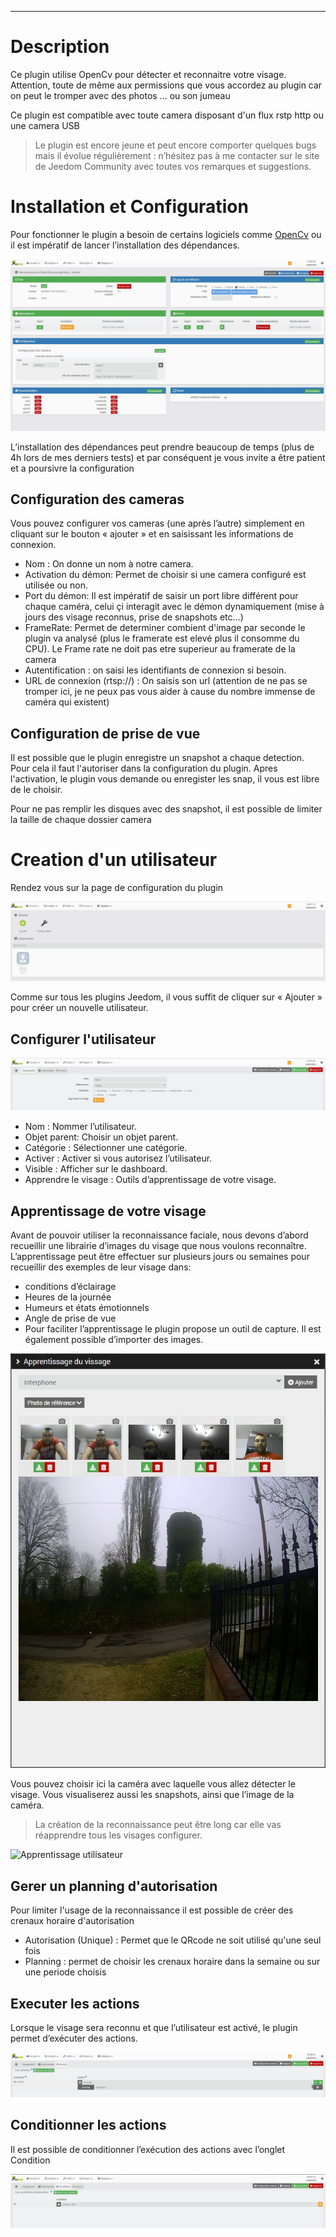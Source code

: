 ---
Description
==========
Ce plugin utilise OpenCv pour détecter et reconnaitre votre visage. Attention, toute de même aux permissions que vous accordez au plugin car on peut le tromper avec des photos … ou son jumeau

Ce plugin est compatible avec toute camera disposant d'un flux rstp http ou une camera USB

> Le plugin est encore jeune et peut encore comporter quelques bugs mais il évolue régulièrement : n’hésitez pas à me contacter sur le site de Jeedom Community avec toutes vos remarques et suggestions.

Installation et Configuration
=============================

Pour fonctionner le plugin a besoin de certains logiciels comme [OpenCv](https://github.com/opencv/opencv/wiki) ou il est impératif de lancer l’installation des dépendances.

![Page de configuration général](../images/ConfigurationGeneral.jpg)

L’installation des dépendances peut prendre beaucoup de temps (plus de 4h lors de mes derniers tests) et par conséquent je vous invite a être patient et a poursivre la configuration

Configuration des cameras
------------------------
Vous pouvez configurer vos cameras (une après l’autre) simplement en cliquant sur le bouton « ajouter » et en saisissant les informations de connexion.

* Nom : On donne un nom à notre camera.
* Activation du démon: Permet de choisir si une camera configuré est utilisée ou non.
* Port du démon: Il est impératif de saisir un port libre différent pour chaque caméra, celui çi interagit avec le démon dynamiquement (mise à jours des visage reconnus, prise de snapshots etc…)
* FrameRate: Permet de determiner combient d'image par seconde le plugin va analysé (plus le framerate est elevé plus il consomme du CPU). Le Frame rate ne doit pas etre superieur au framerate de la camera
* Autentification : on saisi les identifiants de connexion si besoin.
* URL de connexion (rtsp://) : On saisis son url (attention de ne pas se tromper ici, je ne peux pas vous aider à cause du nombre immense de caméra qui existent)

Configuration de prise de vue
-----------------------------

Il est possible que le plugin enregistre un snapshot a chaque detection.
Pour cela il faut l'autoriser dans la configuration du plugin.
Apres l'activation, le plugin vous demande ou enregister les snap, il vous est libre de le choisir.

Pour ne pas remplir les disques avec des snapshot, il est possible de limiter la taille de chaque dossier camera

Creation d'un utilisateur
=========================

Rendez vous sur la page de configuration du plugin

![Page de liste utilisateurs](../images/ListeUtilisateurs.jpg)

Comme sur tous les plugins Jeedom, il vous suffit de cliquer sur « Ajouter » pour créer un nouvelle utilisateur.

Configurer l'utilisateur
-----------------------

![Page de configuration utilisateur](../images/ConfigurationUtilisateur.jpg)

* Nom : Nommer l’utilisateur.
* Objet parent: Choisir un objet parent.
* Catégorie : Sélectionner une catégorie.
* Activer : Activer si vous autorisez l’utilisateur.
* Visible : Afficher sur le dashboard.
* Apprendre le visage : Outils d’apprentissage de votre visage.

Apprentissage de votre visage
-----------------------------

Avant de pouvoir utiliser la reconnaissance faciale, nous devons d’abord recueillir une librairie d’images du visage que nous voulons reconnaître. L’apprentissage peut être effectuer sur plusieurs jours ou semaines pour recueillir des exemples de leur visage dans:

*  conditions d’éclairage
* Heures de la journée
* Humeurs et états émotionnels
* Angle de prise de vue
* Pour faciliter l’apprentissage le plugin propose un outil de capture. Il est également possible d’importer des images.

![Apprentissage utilisateur](../images/facerecognition_screenshot_ApprentissageUtilisateur.jpg)

Vous pouvez choisir ici la caméra avec laquelle vous allez détecter le visage. Vous visualiserez aussi les snapshots, ainsi que l’image de la caméra.

> La création de la reconnaissance peut être long car elle vas réapprendre tous les visages configurer.

![Apprentissage utilisateur](https://www.pyimagesearch.com/wp-content/uploads/2018/06/pi_face_recognition_dataset.jpg)

Gerer un planning d'autorisation
---------------------------------

Pour limiter l'usage de la reconnaissance il est possible de créer des crenaux horaire d'autorisation

* Autorisation (Unique) : Permet que le QRcode ne soit utilisé qu'une seul fois
* Planning : permet de choisir les crenaux horaire dans la semaine ou sur une periode choisis

Executer les actions
--------------------

Lorsque le visage sera reconnu et que l’utilisateur est activé, le plugin permet d’exécuter des actions.

![Actions spécifique a l'utilisateur](../images/ConfigurationActions.jpg)

Conditionner les actions
------------------------

Il est possible de conditionner l’exécution des actions avec l’onglet Condition

![Condition d'execution des action de l'utilisateur](../images/ConfigurationConditions.jpg)